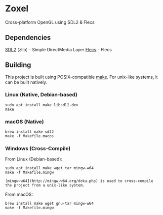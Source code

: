 # Zoxel
Cross-platform OpenGL using SDL2 & Flecs

## Dependencies
[SDL2](https://www.libsdl.org/index.php) (zlib) - Simple DirectMedia Layer
[Flecs](https://github.com/SanderMertens/flecs) - Flecs

## Building
This project is built using POSIX-compatible [make](https://pubs.opengroup.org/onlinepubs/009695399/utilities/make.html).
For unix-like systems, it can be built natively.

### Linux (Native, Debian-based)
```
sudo apt install make libsdl2-dev
make
```

### macOS (Native)
```
brew install make sdl2
make -f Makefile.macos
```

### Windows (Cross-Compile)
From Linux (Debian-based):
```
sudo apt install make wget tar mingw-w64
make -f Makefile.mingw

[mingw-w64](http://mingw-w64.org/doku.php) is used to cross-compile the project from a unix-like system.
```

From macOS:
```
brew install make wget gnu-tar mingw-w64
make -f Makefile.mingw
```
